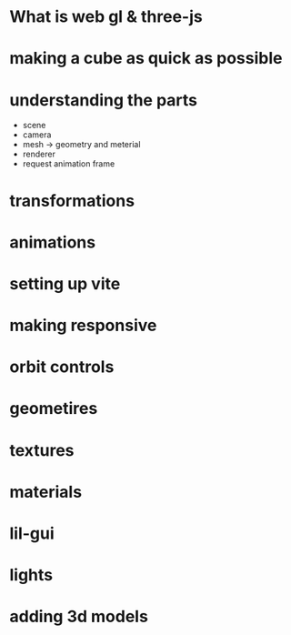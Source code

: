 # What is web gl & three-js
# making a cube as quick as possible
# understanding the parts
- scene
- camera
- mesh -> geometry and meterial
- renderer
- request animation frame
# transformations
# animations
# setting up vite
# making responsive
# orbit controls
# geometires
# textures
# materials
# lil-gui
# lights
# adding 3d models